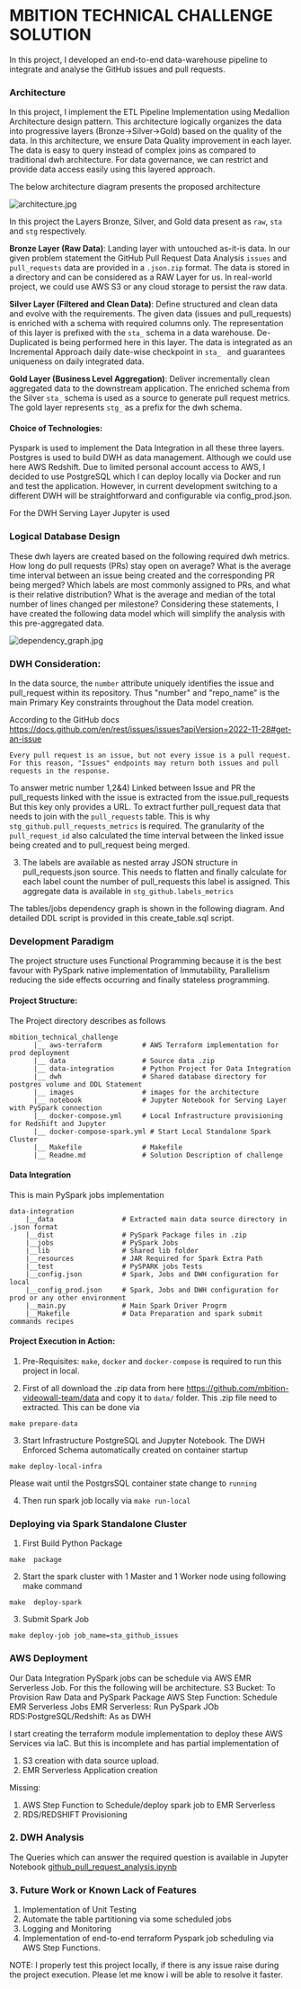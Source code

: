 
# MBITION TECHNICAL CHALLENGE SOLUTION

In this project, I developed an end-to-end data-warehouse pipeline to integrate and analyse the GitHub issues and pull requests.


### Architecture
In this project, I implement the ETL Pipeline Implementation using Medallion Architecture design pattern. This architecture logically organizes the data into progressive layers (Bronze->Silver->Gold) based on the quality of the data. In this architecture, we ensure Data Quality improvement in each layer. The data is easy to query instead of complex joins as compared to traditional dwh architecture. For data governance, we can restrict and provide data access easily using this layered approach.

The below architecture diagram presents the proposed architecture
 
![architecture.jpg](images%2Farchitecture.jpg)

In this project the Layers Bronze, Silver, and Gold data present as `raw`,  `sta` and `stg` respectively. 

**Bronze Layer (Raw Data)**: Landing layer with untouched as-it-is data. In our given problem statement the GitHub Pull Request Data Analysis `issues` and `pull_requests` data are provided in a `.json.zip` format. The data is stored in a directory and can be considered as a RAW Layer for us. In real-world project, we could use AWS S3 or any cloud storage to persist the raw data. 

**Silver Layer (Filtered and Clean Data)**: Define structured and clean data and evolve with the requirements. The given data (issues and pull_requests) is enriched with a schema with required columns only. The representation of this layer is prefixed with the `sta_` schema in a data warehouse. De-Duplicated is being performed here in this layer. The data is integrated as an Incremental Approach daily date-wise checkpoint in `sta_ ` and guarantees uniqueness on daily integrated data.

**Gold Layer (Business Level Aggregation)**: Deliver incrementally clean aggregated data to the downstream application. The enriched schema from the Silver `sta_` schema is used as a source to generate pull request metrics. The gold layer represents `stg_` as a prefix for the dwh schema.

#### Choice of Technologies:
Pyspark is used to implement the Data Integration in all these three layers. Postgres is used to build DWH as data management. Although we could use here AWS Redshift. Due to limited personal account access to AWS, I decided to use PostgreSQL which I can deploy locally via Docker and run and test the application. However, in current development switching to a different DWH will be straightforward and configurable via config_prod.json.

For the DWH Serving Layer Jupyter is used

### Logical Database Design
These dwh layers are created based on the following required dwh metrics.
How long do pull requests (PRs) stay open on average?
What is the average time interval between an issue being created and the corresponding PR being merged?
Which labels are most commonly assigned to PRs, and what is their relative distribution?
What is the average and median of the total number of lines changed per milestone?
Considering these statements, I have created the following data model which will simplify the analysis with this pre-aggregated data.

![dependency_graph.jpg](images%2Fdependency_graph.jpg)

### DWH Consideration:

In the data source, the `number` attribute uniquely identifies the issue and pull_request within its repository. Thus "number" and "repo_name" is the main Primary Key constraints throughout the Data model creation.


According to the GitHub docs https://docs.github.com/en/rest/issues/issues?apiVersion=2022-11-28#get-an-issue

```
Every pull request is an issue, but not every issue is a pull request. 
For this reason, "Issues" endpoints may return both issues and pull requests in the response. 
```
To answer metric number 1,2&4) Linked between Issue and PR 
the pull_requests linked with the issue is extracted from the issue.pull_requests 
But this key only provides a URL. To extract further pull_request data that needs to join with the `pull_requests` table. This is why `stg_github.pull_requests_metrics` is required. The granularity of the `pull_request_id` also calculated the time interval between the linked issue being created and to pull_request being merged. 

3) The labels are available as nested array JSON structure in pull_requests.json source. This needs to flatten and finally calculate for each label count the number of pull_requests this label is assigned. This aggregate data is available  in `stg_github.labels_metrics`

The tables/jobs dependency graph is shown in the following diagram. And detailed DDL script is provided in this create_table.sql script.


### Development Paradigm
The project structure uses Functional Programming because it is the best favour with PySpark native implementation of Immutability, Parallelism reducing the side effects occurring and finally stateless programming.

#### Project Structure:
The Project directory describes as follows

```
mbition_technical_challenge
      |__ aws-terraform          # AWS Terraform implementation for prod deployment 
      |__ data                   # Source data .zip
      |__ data-integration       # Python Project for Data Integration
      |__ dwh                    # Shared database directory for postgres volume and DDL Statement
      |__ images                 # images for the architecture
      |__ notebook               # Jupyter Notebook for Serving Layer with PySpark connection
      |__ docker-compose.yml     # Local Infrastructure provisioning for Redshift and Jupyter
      |__ docker-compose-spark.yml # Start Local Standalone Spark Cluster
      |__ Makefile               # Makefile
      |__ Readme.md              # Solution Description of challenge
```

#### Data Integration
This is main PySpark jobs implementation
```
data-integration
    |__data                 # Extracted main data source directory in .json format
    |__dist                 # PySpark Package files in .zip
    |__jobs                 # PySpark Jobs  
    |__lib                  # Shared lib folder
    |__resources            # JAR Required for Spark Extra Path
    |__test                 # PySPARK jobs Tests
    |__config.json          # Spark, Jobs and DWH configuration for local 
    |__config_prod.json     # Spark, Jobs and DWH configuration for prod or any other environment
    |__main.py              # Main Spark Driver Progrm
    |__Makefile             # Data Preparation and spark submit commands recipes

```

#### Project Execution in Action:


1. Pre-Requisites: `make`, `docker` and `docker-compose` is required to run this project in local.

2. First of all download the .zip data from here https://github.com/mbition-videowall-team/data  and copy it to `data/` folder. This .zip file need to extracted. This can be done via 
```
make prepare-data
```
3. Start Infrastructure PostgreSQL and Jupyter Notebook. The DWH Enforced Schema automatically created on container startup
```
make deploy-local-infra
```

Please wait until the PostgrsSQL container state change to `running` 

4. Then run spark job locally via `make run-local`


###  Deploying via Spark Standalone Cluster

1. First Build Python Package

```
make  package
```
2. Start the spark cluster with 1 Master and 1 Worker node using following make command
```
make  deploy-spark
```
3. Submit Spark Job

```
make deploy-job job_name=sta_github_issues
```

### AWS Deployment

Our Data Integration PySpark jobs can be schedule via AWS EMR Serverless Job. For this the following will be architecture.
S3 Bucket: To Provision Raw Data and PySpark Package
AWS Step Function: Schedule EMR Serverless Jobs
EMR Serverless: Run PySpark JOb
RDS:PostgreSQL/Redshift: As as DWH

I start creating the terraform module implementation to deploy these AWS Services via IaC. But this is incomplete and has 
partial implementation of 
1. S3 creation with data source upload.
2. EMR Serverless Application creation

Missing:
1. AWS Step Function to Schedule/deploy spark job to EMR Serverless
2. RDS/REDSHIFT Provisioning

### 2. DWH Analysis

The Queries which can answer the required question is available in Jupyter Notebook [github_pull_request_analysis.ipynb](notebook%2Fgithub_pull_request_analysis.ipynb)

### 3. Future Work or Known Lack of Features

1. Implementation of Unit Testing
2. Automate the table partitioning via some scheduled jobs
3. Logging and Monitoring
4. Implementation of end-to-end terraform Pyspark job scheduling via AWS Step Functions. 

NOTE: I properly test this project locally, if there is any issue raise during the project execution. Please let me know
i will be able to resolve it faster.
